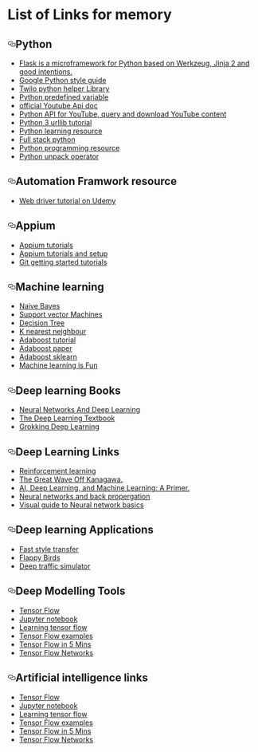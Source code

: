 # List of Links for memory



<h2><a id="user-content-python" class="anchor" href="#python" aria-hidden="true"><svg aria-hidden="true" class="octicon octicon-link" height="16" version="1.1" viewBox="0 0 16 16" width="16"><path fill-rule="evenodd" d="M4 9h1v1H4c-1.5 0-3-1.69-3-3.5S2.55 3 4 3h4c1.45 0 3 1.69 3 3.5 0 1.41-.91 2.72-2 3.25V8.59c.58-.45 1-1.27 1-2.09C10 5.22 8.98 4 8 4H4c-.98 0-2 1.22-2 2.5S3 9 4 9zm9-3h-1v1h1c1 0 2 1.22 2 2.5S13.98 12 13 12H9c-.98 0-2-1.22-2-2.5 0-.83.42-1.64 1-2.09V6.25c-1.09.53-2 1.84-2 3.25C6 11.31 7.55 13 9 13h4c1.45 0 3-1.69 3-3.5S14.5 6 13 6z"></path></svg></a>Python</h2>


<ul>
<li><a href="http://flask.pocoo.org/">Flask is a microframework for Python based on Werkzeug, Jinja 2 and good intentions. </a></li>
<li><a href="https://google.github.io/styleguide/pyguide.html">Google Python style guide</a></li>
<li><a href="https://www.twilio.com/docs/libraries/python">Twilo python helper Library</a></li>
<li><a href="http://www2.lib.uchicago.edu/keith/courses/python/class/5/">Python predefined variable</a></li>
<li><a href="https://developers.google.com/youtube/v3/">official Youtube Api doc</a></li>
<li><a href="https://pypi.python.org/pypi/pafy/0.3.42">Python API for YouTube, query and download YouTube content</a></li>
<li><a href="https://pythonprogramming.net/urllib-tutorial-python-3/">Python 3 urllib tutorial</a></li>
<li><a href="https://www.quora.com/I-just-finished-the-course-Programming-Foundations-with-Python-in-Udacity-What-is-the-next-step">Python learning resource</a></li>
<li><a href="https://www.fullstackpython.com/">Full stack python</a></li>
<li><a href="https://www.youtube.com/playlist?list=PL6gx4Cwl9DGAcbMi1sH6oAMk4JHw91mC_">Python programming resource</a></li>
<li><a href="https://codeyarns.com/2012/04/26/unpack-operator-in-python/">Python unpack operator</a></li>
</ul>

<h2><a id="user-content-python" class="anchor" href="#authomationresource" aria-hidden="true"><svg aria-hidden="true" class="octicon octicon-link" height="16" version="1.1" viewBox="0 0 16 16" width="16"><path fill-rule="evenodd" d="M4 9h1v1H4c-1.5 0-3-1.69-3-3.5S2.55 3 4 3h4c1.45 0 3 1.69 3 3.5 0 1.41-.91 2.72-2 3.25V8.59c.58-.45 1-1.27 1-2.09C10 5.22 8.98 4 8 4H4c-.98 0-2 1.22-2 2.5S3 9 4 9zm9-3h-1v1h1c1 0 2 1.22 2 2.5S13.98 12 13 12H9c-.98 0-2-1.22-2-2.5 0-.83.42-1.64 1-2.09V6.25c-1.09.53-2 1.84-2 3.25C6 11.31 7.55 13 9 13h4c1.45 0 3-1.69 3-3.5S14.5 6 13 6z"></path></svg></a>Automation Framwork resource</h2>

<ul>
<li><a href="https://www.udemy.com/webdriver-test-automation-framework-step-by-step/">Web driver tutorial on Udemy </a></li>
</ul>


<h2><a id="user-content-appium" class="anchor" href="#appium" aria-hidden="true"><svg aria-hidden="true" class="octicon octicon-link" height="16" version="1.1" viewBox="0 0 16 16" width="16"><path fill-rule="evenodd" d="M4 9h1v1H4c-1.5 0-3-1.69-3-3.5S2.55 3 4 3h4c1.45 0 3 1.69 3 3.5 0 1.41-.91 2.72-2 3.25V8.59c.58-.45 1-1.27 1-2.09C10 5.22 8.98 4 8 4H4c-.98 0-2 1.22-2 2.5S3 9 4 9zm9-3h-1v1h1c1 0 2 1.22 2 2.5S13.98 12 13 12H9c-.98 0-2-1.22-2-2.5 0-.83.42-1.64 1-2.09V6.25c-1.09.53-2 1.84-2 3.25C6 11.31 7.55 13 9 13h4c1.45 0 3-1.69 3-3.5S14.5 6 13 6z"></path></svg></a>Appium</h2>


<ul>
<li><a href="http://appium.io/tutorial.html">Appium tutorials </a></li>
<li><a href="http://toolsqa.com/mobile-automation/appium/appium-tutorial/">Appium tutorials and setup</a></li>
<li><a href="https://github.com/appium/tutorial">Git getting started tutorials</a></li>
</ul>

<h2><a id="user-content-appium" class="anchor" href="#machinelearning" aria-hidden="true"><svg aria-hidden="true" class="octicon octicon-link" height="16" version="1.1" viewBox="0 0 16 16" width="16"><path fill-rule="evenodd" d="M4 9h1v1H4c-1.5 0-3-1.69-3-3.5S2.55 3 4 3h4c1.45 0 3 1.69 3 3.5 0 1.41-.91 2.72-2 3.25V8.59c.58-.45 1-1.27 1-2.09C10 5.22 8.98 4 8 4H4c-.98 0-2 1.22-2 2.5S3 9 4 9zm9-3h-1v1h1c1 0 2 1.22 2 2.5S13.98 12 13 12H9c-.98 0-2-1.22-2-2.5 0-.83.42-1.64 1-2.09V6.25c-1.09.53-2 1.84-2 3.25C6 11.31 7.55 13 9 13h4c1.45 0 3-1.69 3-3.5S14.5 6 13 6z"></path></svg></a>Machine learning</h2>

<ul>
<li><a href="http://scikit-learn.org/stable/modules/naive_bayes.html">Naive Bayes</a></li>
<li><a href="http://scikit-learn.org/stable/modules/svm.html">Support vector Machines</a></li>
<li><a href="http://scikit-learn.org/stable/modules/tree.html">Decision Tree</a></li>
<li><a href="http://scikit-learn.org/stable/modules/neighbors.html">K nearest neighbour</a></li>
<li><a href="http://mccormickml.com/2013/12/13/adaboost-tutorial/">Adaboost tutorial</a></li>
<li><a href="http://rob.schapire.net/papers/explaining-adaboost.pdf">Adaboost paper</a></li>
<li><a href="http://scikit-learn.org/stable/modules/generated/sklearn.ensemble.AdaBoostClassifier.html#sklearn.ensemble.AdaBoostClassifier">Adaboost sklearn</a></li>
<li><a href="https://medium.com/@ageitgey/machine-learning-is-fun-80ea3ec3c471?bsft_eid=1baa362f-396f-472d-b3f6-ff1eba51866f&bsft_clkid=555f9112-71c5-40de-b7ab-098f1a80d033&bsft_uid=45619ff9-ab79-47bc-b4bb-8d67980cc9d3&bsft_mid=70d192aa-077d-452f-af74-db0d74269845#.ba8bmmp58">Machine learning is Fun</a></li>

</ul>

<h2><a id="user-content-appium" class="anchor" href="#deeplearningbooks" aria-hidden="true"><svg aria-hidden="true" class="octicon octicon-link" height="16" version="1.1" viewBox="0 0 16 16" width="16"><path fill-rule="evenodd" d="M4 9h1v1H4c-1.5 0-3-1.69-3-3.5S2.55 3 4 3h4c1.45 0 3 1.69 3 3.5 0 1.41-.91 2.72-2 3.25V8.59c.58-.45 1-1.27 1-2.09C10 5.22 8.98 4 8 4H4c-.98 0-2 1.22-2 2.5S3 9 4 9zm9-3h-1v1h1c1 0 2 1.22 2 2.5S13.98 12 13 12H9c-.98 0-2-1.22-2-2.5 0-.83.42-1.64 1-2.09V6.25c-1.09.53-2 1.84-2 3.25C6 11.31 7.55 13 9 13h4c1.45 0 3-1.69 3-3.5S14.5 6 13 6z"></path></svg></a>Deep learning Books</h2>

<ul>
<li><a href="http://neuralnetworksanddeeplearning.com/">Neural Networks And Deep Learning </a></li>
<li><a href="http://www.deeplearningbook.org/">The Deep Learning Textbook</a></li>
<li><a href="https://www.manning.com/books/grokking-deep-learning">Grokking Deep Learning </a></li>
</ul>

<h2><a id="user-content-appium" class="anchor" href="#deeplearninglinks" aria-hidden="true"><svg aria-hidden="true" class="octicon octicon-link" height="16" version="1.1" viewBox="0 0 16 16" width="16"><path fill-rule="evenodd" d="M4 9h1v1H4c-1.5 0-3-1.69-3-3.5S2.55 3 4 3h4c1.45 0 3 1.69 3 3.5 0 1.41-.91 2.72-2 3.25V8.59c.58-.45 1-1.27 1-2.09C10 5.22 8.98 4 8 4H4c-.98 0-2 1.22-2 2.5S3 9 4 9zm9-3h-1v1h1c1 0 2 1.22 2 2.5S13.98 12 13 12H9c-.98 0-2-1.22-2-2.5 0-.83.42-1.64 1-2.09V6.25c-1.09.53-2 1.84-2 3.25C6 11.31 7.55 13 9 13h4c1.45 0 3-1.69 3-3.5S14.5 6 13 6z"></path></svg></a>Deep Learning Links</h2>

<ul>
<li><a href="https://en.wikipedia.org/wiki/Reinforcement_learning">Reinforcement learning</a></li>
<li><a href="https://en.wikipedia.org/wiki/The_Great_Wave_off_Kanagawa">The Great Wave Off Kanagawa.</a></li>
<li><a href="https://vimeo.com/170189199">AI, Deep Learning, and Machine Learning: A Primer.</a></li>
<li><a href="https://www.youtube.com/watch?v=59Hbtz7XgjM">Neural networks and back propergation</a></li>
<li><a href="https://jalammar.github.io/visual-interactive-guide-basics-neural-networks/">Visual guide to Neural network basics</a></li>

</ul>

<h2><a id="user-content-appium" class="anchor" href="#deeplearningapplications" aria-hidden="true"><svg aria-hidden="true" class="octicon octicon-link" height="16" version="1.1" viewBox="0 0 16 16" width="16"><path fill-rule="evenodd" d="M4 9h1v1H4c-1.5 0-3-1.69-3-3.5S2.55 3 4 3h4c1.45 0 3 1.69 3 3.5 0 1.41-.91 2.72-2 3.25V8.59c.58-.45 1-1.27 1-2.09C10 5.22 8.98 4 8 4H4c-.98 0-2 1.22-2 2.5S3 9 4 9zm9-3h-1v1h1c1 0 2 1.22 2 2.5S13.98 12 13 12H9c-.98 0-2-1.22-2-2.5 0-.83.42-1.64 1-2.09V6.25c-1.09.53-2 1.84-2 3.25C6 11.31 7.55 13 9 13h4c1.45 0 3-1.69 3-3.5S14.5 6 13 6z"></path></svg></a>Deep learning Applications</h2>

<ul>
<li><a href="https://github.com/lengstrom/fast-style-transfer">Fast style transfer</a></li>
<li><a href="https://github.com/yenchenlin/DeepLearningFlappyBird">Flappy Birds</a></li>
<li><a href="http://selfdrivingcars.mit.edu/deeptrafficjs/">Deep traffic simulator</a></li>
</ul>

<h2><a id="user-content-appium" class="anchor" href="#Datamodellingtools " aria-hidden="true"><svg aria-hidden="true" class="octicon octicon-link" height="16" version="1.1" viewBox="0 0 16 16" width="16"><path fill-rule="evenodd" d="M4 9h1v1H4c-1.5 0-3-1.69-3-3.5S2.55 3 4 3h4c1.45 0 3 1.69 3 3.5 0 1.41-.91 2.72-2 3.25V8.59c.58-.45 1-1.27 1-2.09C10 5.22 8.98 4 8 4H4c-.98 0-2 1.22-2 2.5S3 9 4 9zm9-3h-1v1h1c1 0 2 1.22 2 2.5S13.98 12 13 12H9c-.98 0-2-1.22-2-2.5 0-.83.42-1.64 1-2.09V6.25c-1.09.53-2 1.84-2 3.25C6 11.31 7.55 13 9 13h4c1.45 0 3-1.69 3-3.5S14.5 6 13 6z"></path></svg></a>Deep Modelling Tools</h2>

<ul>
<li><a href="https://www.tensorflow.org/">Tensor Flow</a></li>
<li><a href="http://jupyter-notebook.readthedocs.io/en/latest/index.html">Jupyter notebook</a></li>
<li><a href="https://www.oreilly.com/learning/hello-tensorflow">Learning tensor flow</a></li>
<li><a href="https://github.com/aymericdamien/TensorFlow-Examples">Tensor Flow examples</a></li>
<li><a href="https://www.youtube.com/watch?v=2FmcHiLCwTU&t=84s">Tensor Flow in 5 Mins</a></li>
<li><a href="https://cs224d.stanford.edu/lectures/CS224d-Lecture7.pdf">Tensor Flow Networks</a></li>
</ul>

<h2><a id="user-content-appium" class="anchor" href="#Artificial intelligence links" aria-hidden="true"><svg aria-hidden="true" class="octicon octicon-link" height="16" version="1.1" viewBox="0 0 16 16" width="16"><path fill-rule="evenodd" d="M4 9h1v1H4c-1.5 0-3-1.69-3-3.5S2.55 3 4 3h4c1.45 0 3 1.69 3 3.5 0 1.41-.91 2.72-2 3.25V8.59c.58-.45 1-1.27 1-2.09C10 5.22 8.98 4 8 4H4c-.98 0-2 1.22-2 2.5S3 9 4 9zm9-3h-1v1h1c1 0 2 1.22 2 2.5S13.98 12 13 12H9c-.98 0-2-1.22-2-2.5 0-.83.42-1.64 1-2.09V6.25c-1.09.53-2 1.84-2 3.25C6 11.31 7.55 13 9 13h4c1.45 0 3-1.69 3-3.5S14.5 6 13 6z"></path></svg></a>Artificial intelligence links</h2>

<ul>
<li><a href="https://www.tensorflow.org/">Tensor Flow</a></li>
<li><a href="http://jupyter-notebook.readthedocs.io/en/latest/index.html">Jupyter notebook</a></li>
<li><a href="https://www.oreilly.com/learning/hello-tensorflow">Learning tensor flow</a></li>
<li><a href="https://github.com/aymericdamien/TensorFlow-Examples">Tensor Flow examples</a></li>
<li><a href="https://www.youtube.com/watch?v=2FmcHiLCwTU&t=84s">Tensor Flow in 5 Mins</a></li>
<li><a href="https://cs224d.stanford.edu/lectures/CS224d-Lecture7.pdf">Tensor Flow Networks</a></li>
</ul>
